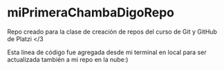 # miPrimeraChambaDigoRepo
Repo creado para la clase de creación de repos del curso de Git y GitHub de Platzi &lt;/3

Esta línea de código fue agregada desde mi terminal en local para ser actualizada también a mi repo en la nube:) 
